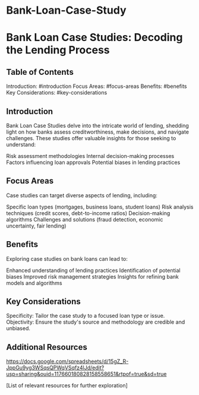 # Bank-Loan-Case-Study
# Bank Loan Case Studies: Decoding the Lending Process

## Table of Contents

Introduction: #introduction
Focus Areas: #focus-areas
Benefits: #benefits
Key Considerations: #key-considerations
## Introduction

Bank Loan Case Studies delve into the intricate world of lending, shedding light on how banks assess creditworthiness, make decisions, and navigate challenges. These studies offer valuable insights for those seeking to understand:

Risk assessment methodologies
Internal decision-making processes
Factors influencing loan approvals
Potential biases in lending practices
## Focus Areas

Case studies can target diverse aspects of lending, including:

Specific loan types (mortgages, business loans, student loans)
Risk analysis techniques (credit scores, debt-to-income ratios)
Decision-making algorithms
Challenges and solutions (fraud detection, economic uncertainty, fair lending)
## Benefits

Exploring case studies on bank loans can lead to:

Enhanced understanding of lending practices
Identification of potential biases
Improved risk management strategies
Insights for refining bank models and algorithms
## Key Considerations

Specificity: Tailor the case study to a focused loan type or issue.
Objectivity: Ensure the study's source and methodology are credible and unbiased.

## Additional Resources
https://docs.google.com/spreadsheets/d/15gZ_R-JppGu9yg3WSqsQPWqVSqfz4lJd/edit?usp=sharing&ouid=117660180828158558651&rtpof=true&sd=true

[List of relevant resources for further exploration]
